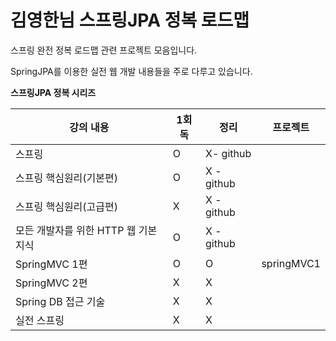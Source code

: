 # 김영한님 스프링JPA 정복 로드맵

스프링 완전 정복 로드맵 관련 프로젝트 모음입니다.

SpringJPA를 이용한 실전 웹 개발 내용들을 주로 다루고 있습니다.

**스프링JPA 정복 시리즈**

|강의 내용|1회독|정리|프로젝트|
|------|---|---|------|
|스프링 |O|X- github|
|스프링 핵심원리(기본편)|O|X - github|
|스프링 핵심원리(고급편)|X|X - github|
|모든 개발자를 위한 HTTP 웹 기본 지식|O|X - github|
|SpringMVC 1편|O|O|springMVC1|
|SpringMVC 2편|X|X|
|Spring DB 접근 기술|X|X|
|실전 스프링|X|X|


